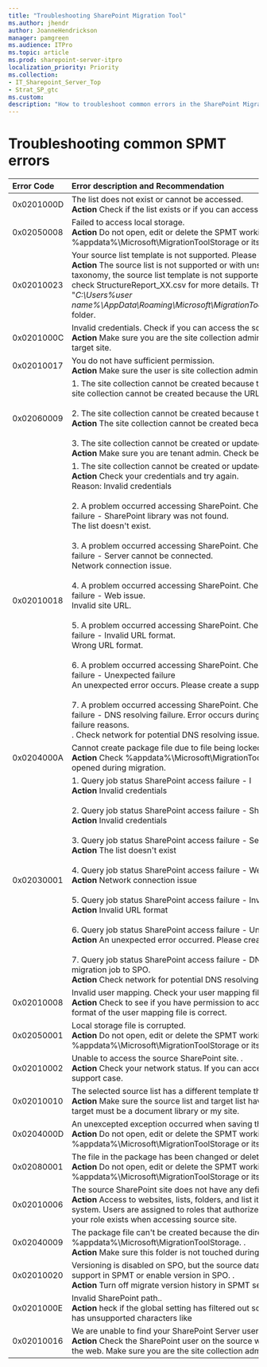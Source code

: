```yaml
---
title: "Troubleshooting SharePoint Migration Tool"
ms.author: jhendr
author: JoanneHendrickson
manager: pamgreen
ms.audience: ITPro
ms.topic: article
ms.prod: sharepoint-server-itpro
localization_priority: Priority
ms.collection: 
- IT_Sharepoint_Server_Top
- Strat_SP_gtc
ms.custom: 
description: "How to troubleshoot common errors in the SharePoint Migration Tool."
---
```


# Troubleshooting common SPMT errors

|**Error Code**|**Error description and Recommendation**|
|:-----|:-----|
|0x0201000D|The list does not exist or cannot be accessed. </br>**Action** Check if the list exists or if you can access the list in source site and target site.|
|0x02050008|Failed to access local storage.</br>**Action** Do not open, edit or delete the SPMT working folder %appdata%\Microsoft\MigrationToolStorage or its contents. Restart your migration.|
|0x02010023|Your source list template is not supported.  Please try another.</br>**Action** The source list is not supported or with unsupported dependencies, such as unsupported taxonomy, the source list template is not supported, or that the lookup field reference is broken. Please check StructureReport_XX.csv for more details.  The StructureReport_XX.csv report is is under "*C:\Users\%user name%\AppData\Roaming\Microsoft\MigrationTool\admin@XXXX.onmicrosoft.com\WF_XXXXX\Report*" folder.|
|0x0201000C|Invalid credentials. Check if you can access the source sites and lists with your credentials.</br>**Action** Make sure you are the site collection admin for source and target. Check if you can modify SPO target site.|
|0x02010017|You do not have sufficient permission.</br>**Action** Make sure the user is site collection admin.|
|0x02060009|1. The site collection cannot be created because the URL is already in use or an invalid URL. **Action** The site collection cannot be created because the URL is already in use or an invalid URL.</br></br>2. The site collection cannot be created because the URL contains invalid character.</br> **Action** The site collection cannot be created because the URL contains invalid character. </br></br>3. The site collection cannot be created or updated.</br>**Action** Make sure you are tenant admin. Check below items for potential failure reasons | </br></br>
|0x02010018|1. The site collection cannot be created or updated.</br>**Action** Check your credentials and try again.</br>Reason: Invalid credentials</br></br>2. A problem occurred accessing SharePoint.  Check your credentials and try again. SharePoint access failure - SharePoint library was not found.</br>The list doesn't exist.</br></br>3. A problem occurred accessing SharePoint. Check your credentials and try again. SharePoint access failure - Server cannot be connected.</br> Network connection issue.</br></br>4. A problem occurred accessing SharePoint.  Check your credentials and try again. SharePoint access failure - Web issue.</br> Invalid site URL.</br></br>5. A problem occurred accessing SharePoint. Check your credentials and try again. SharePoint access failure - Invalid URL format.</br> Wrong URL format.</br></br>6. A problem occurred accessing SharePoint. Check your credentials and try again SharePoint access failure - Unexpected failure</br> An unexpected error occurs. Please create a support case. </br></br>7. A problem occurred accessing SharePoint.  Check your credentials and try again SharePoint access failure - DNS resolving failure. Error occurs during data source scanning.  Check below for potential failure reasons.</br>. Check network for potential DNS resolving issue. Open the site in browser.|
|0x0204000A|Cannot create package file due to file being locked. </br> **Action** Check %appdata%\Microsoft\MigrationToolStorage and make sure all the files/folders are not opened during migration.|
|0x02030001|1. Query job status SharePoint access failure - I</br>**Action** Invalid credentials</br></br>2. Query job status SharePoint access failure - SharePoint library is not found</</br>**Action** Invalid credentials</br></br>3. Query job status SharePoint access failure - Server cannot be connected</br>**Action** The list doesn't exist</br></br>4. Query job status SharePoint access failure - Web issue</br>**Action** Network connection issue</br></br>5. Query job status SharePoint access failure - Invalid URL format</br>**Action** Invalid URL format </br></br>6. Query job status SharePoint access failure - Unexpected failure</br>**Action** An unexpected error occurred. Please create a support case. </br></br>7. Query job status SharePoint access failure - DNS resolving failure. This error occurs when submitting migration job to SPO. </br>**Action** Check network for potential DNS resolving issue. Open the site in browser.| </br></br>
|0x02010008|Invalid user mapping. Check your user mapping file for correct formatting and access.</br> **Action** Check to see if you have permission to access the user mapping .csv file and if the path and format of the  user mapping file is correct.|
|0x02050001|Local storage file is corrupted.</br> **Action** Do not open, edit or delete the SPMT working folder %appdata%\Microsoft\MigrationToolStorage or its contents. Restart your migration.
|0x02010002|Unable to access the source SharePoint site. .</br> **Action** Check your network status.  If you can access the source sites from a browser, then create a support case.|
|0x02010010|The selected source list has a different template than the target one. .</br> **Action** Make sure the source list and target list have the same template. For file share migration, the target must be a document library or my site.|
|0x0204000D|An unexcepted exception occurred when saving the Prime package. .</br> **Action** Do not open, edit or delete the SPMT working folder %appdata%\Microsoft\MigrationToolStorage or its contents. Restart your migration.|
|0x02080001|The file in the package has been changed or deleted while uploading. .</br> **Action** Do not open, edit or delete the SPMT working folder %appdata%\Microsoft\MigrationToolStorage or its contents. Restart your migration.|
|0x02010006|The source SharePoint site does not have any defined role definitions. .</br> **Action** Access to websites, lists, folders, and list items are controlled through a role-based membership system.  Users are assigned to roles that authorize their access to SharePoint objects. Check to see if your role exists when accessing source site.|
|0x02040009|The package file can't be created because the directory can't be found.Check %appdata%\Microsoft\MigrationToolStorage.  .</br> **Action** Make sure this folder is not touched during migration.|
|0x02010020|Versioning is disabled on SPO, but the source data might have version history. Please turn off version support in SPMT or enable version in SPO. .</br> **Action** Turn off migrate version history in SPMT settings or enable version in SPO.|
|0x0201000E|Invalid SharePoint path..</br> **Action** heck if the global setting has filtered out some special characters in the target path or if the path has unsupported characters like |
|0x02010016|We are unable to find your SharePoint Server user.  Make sure you are a site collection admin. .</br> **Action** Check the SharePoint user on the source web. This happens if SPMT cannot read user info from the web. Make sure you are the site collection admin for source.|
